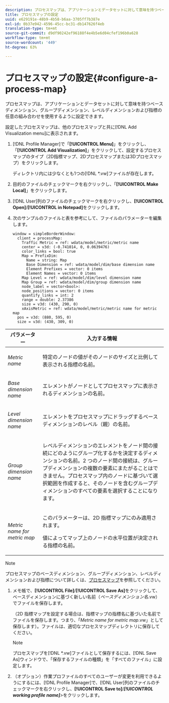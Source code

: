 ```yaml
---
description: プロセスマップは、アプリケーションとデータセットに対して意味を持つベースディメンション、グループディメンション、レベルディメンションおよび指標の任意の組み合わせを使用するように設定できます。
title: プロセスマップの設定
uuid: e629191e-48b9-4b58-b6aa-3705ff7b387e
exl-id: 0b37e942-4596-45cc-bc31-db147626f4eb
translation-type: tm+mt
source-git-commit: d9df90242ef96188f4e4b5e6d04cfef196b0a628
workflow-type: tm+mt
source-wordcount: '449'
ht-degree: 63%

---
```


# プロセスマップの設定{#configure-a-process-map}

プロセスマップは、アプリケーションとデータセットに対して意味を持つベースディメンション、グループディメンション、レベルディメンションおよび指標の任意の組み合わせを使用するように設定できます。

設定したプロセスマップは、他のプロセスマップと共に[!DNL Add Visualization menu]に表示されます。

1. [!DNL Profile Manager]で「**[!UICONTROL Menu]**」をクリックし、「**[!UICONTROL Add Visualization]**」をクリックして、設定するプロセスマップのタイプ（2D指標マップ、2Dプロセスマップまたは3Dプロセスマップ）をクリックします。

   ディレクトリ内には少なくとも1つの[!DNL *.vw]ファイルが存在します。

1. 目的のファイルのチェックマークを右クリックし、「**[!UICONTROL Make Local]**」をクリックします。
1. [!DNL User]列のファイルのチェックマークを右クリックし、**[!UICONTROL Open]**/**[!UICONTROL in Notepad]**&#x200B;をクリックします。
1. 次のサンプルのファイルと表を参考にして、ファイルのパラメーターを編集します。

   ```
   window = simpleBorderWindow: 
     client = processMap: 
       Traffic Metric = ref: wdata/model/metric/metric name
       center = v3d: (-0.741014, 0, 0.0639476)
       color_links = bool: true
       Map = PrefixDim: 
         Name = string: Map
         Base Dimension = ref: wdata/model/dim/base dimension name
         Element Prefixes = vector: 0 items
         Element Names = vector: 0 items
       Map Level = ref: wdata/model/dim/level dimension name
       Map Group = ref: wdata/model/dim/group dimension name
       node_label = vector<bool>: 
       node_positions = vector: 0 items
       quantify_links = int: 2
       range = double: 2.37386
       size = v3d: (430, 290, 0)
       xAxisMetric = ref: wdata/model/metric/metric name for metric map
     pos = v3d: (880, 595, 0)
     size = v3d: (430, 309, 0)
   ```

<table id="table_3F072DB1B68746C49DF9332718982EBE"> 
 <thead> 
  <tr> 
   <th colname="col1" class="entry"> パラメーター </th> 
   <th colname="col2" class="entry"> 入力する情報 </th> 
  </tr> 
 </thead>
 <tbody> 
  <tr> 
   <td colname="col1"> <p><i>Metric name</i> </p> </td> 
   <td colname="col2"> <p>特定のノードの値がそのノードのサイズと比例して表示される指標の名前。 </p> </td> 
  </tr> 
  <tr> 
   <td colname="col1"> <p><i>Base dimension name</i> </p> </td> 
   <td colname="col2"> <p>エレメントがノードとしてプロセスマップに表示されるディメンションの名前。 </p> </td> 
  </tr> 
  <tr> 
   <td colname="col1"> <p><i>Level dimension name</i> </p> </td> 
   <td colname="col2"> <p>エレメントをプロセスマップにドラッグするベースディメンションのレベル（親）の名前。 </p> </td> 
  </tr> 
  <tr> 
   <td colname="col1"> <p><i>Group dimension name</i> </p> </td> 
   <td colname="col2"> <p>レベルディメンションのエレメントをノード間の接続にどのようにグループ化するかを決定するディメンションの名前。2 つのノード間の接続は、グループディメンションの複数の要素にまたがることはできません。プロセスマップ内のノードに基づいて選択範囲を作成すると、そのノードを含むグループディメンションのすべての要素を選択することになります。 </p> </td> 
  </tr> 
  <tr> 
   <td colname="col1"> <p><i>Metric name for metric map</i> </p> </td> 
   <td colname="col2"> <p>このパラメーターは、2D 指標マップにのみ適用されます。 </p> <p>値によってマップ上のノードの水平位置が決定される指標の名前。 </p> </td> 
  </tr> 
 </tbody> 
</table>

>[!NOTE]
>
>プロセスマップのベースディメンション、グループディメンション、レベルディメンションおよび指標について詳しくは、[プロセスマップ](../../../home/c-get-started/c-analysis-vis/c-proc-maps/c-proc-maps.md#concept-880aee224404429785b733a4e80d275e)を参照してください。

1. メモ帳で、**[!UICONTROL File]**/**[!UICONTROL Save As]**&#x200B;をクリックして、ベースディメンションに基づく新しい名前（*ベースディメンション名*.vw）でファイルを保存します。

   （2D 指標マップを設定する場合は、指標マップの指標名に基づいた名前でファイルを保存します。つまり、「*Metric name for metric map*.vw」として保存します）。ファイルは、適切なプロセスマップディレクトリに保存してください。

   >[!NOTE]
   >
   >プロセスマップを[!DNL *.vw]ファイルとして保存するには、[!DNL Save As]ウィンドウで、「保存するファイルの種類」を「すべてのファイル」に設定します。

1. （オプション）作業プロファイルのすべてのユーザーが変更を利用できるようにするには、[!DNL Profile Manager]で、[!DNL User]列のファイルのチェックマークを右クリックし、**[!UICONTROL Save to]**/***[!UICONTROL working profile name]**>*&#x200B;をクリックします。
